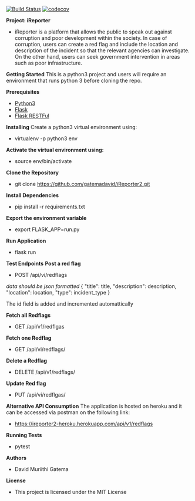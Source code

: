 [![Build Status](https://travis-ci.com/gatemadavid/iReporter2.svg?branch=develop)](https://travis-ci.com/gatemadavid/iReporter2) [![codecov](https://codecov.io/gh/gatemadavid/iReporter2/branch/develop/graph/badge.svg)](https://codecov.io/gh/gatemadavid/iReporter2)

**Project: iReporter**

- iReporter is a platform that allows the public to speak out against corruption and poor development within the society. In case of corruption, users can create a red flag and include the location and description of the incident so that the relevant agencies can investigate. On the other hand, users can seek government intervention in areas such as poor infrastructure.

**Getting Started**
This is a python3 project and users will require an environment that runs python 3 before cloning the repo.

**Prerequisites**

- [Python3](https://www.python.org/download/releases/3.0/)
- [Flask](http://flask.pocoo.org/)
- [Flask RESTFul](https://flask-restful.readthedocs.io/en/latest/)

**Installing**
Create a python3 virtual environment using:

- virtualenv -p python3 env

**Activate the virtual environment using:**

- source env/bin/activate

**Clone the Repository**

- git clone https://github.com/gatemadavid/iReporter2.git

**Install Dependencies**

- pip install -r requirements.txt

**Export the environment variable**

- export FLASK_APP=run.py

**Run Application**

- flask run

**Test Endpoints**
**Post a red flag**

- POST /api/vi/redflags

_data should be json formatted_
{
"title": title,
"description": description,
"location": location,
"type": incident_type
}

The id field is added and incremented automattically

**Fetch all Redflags**

- GET /api/v1/redflgas

**Fetch one Redflag**

- GET /api/vi/redflags/<id>

**Delete a Redflag**

- DELETE /api/v1/redflags/<id>

**Update Red flag**

- PUT /api/vi/redflgas/<id>

**Alternative API Consumption**
The application is hosted on heroku and it can be accessed via postman on the following link:

- https://ireporter2-heroku.herokuapp.com/api/v1/redflags

**Running Tests**

- pytest

**Authors**

- David Muriithi Gatema

**License**

- This project is licensed under the MIT License
